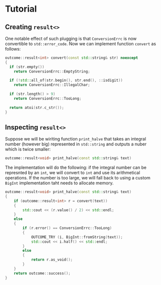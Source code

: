 # Tutorial



## Creating `result<>`

One notable effect of such plugging is that `ConversionErrc` is now convertible to `std::error_code`.
Now we can implement function `convert` as follows: 

```c++
outcome::result<int> convert(const std::string& str) noexcept
{
  if (str.empty())
    return ConversionErrc::EmptyString;
    
  if (!std::all_of(str.begin(), str.end(), ::isdigit))
    return ConversionErrc::IllegalChar;
    
  if (str.length() > 9)
    return ConversionErrc::TooLong;
  
  return atoi(str.c_str());
}
```

## Inspecting `result<>`

Suppose we will be wiriting function `print_halve` that takes an integral number (however big) represented in `std::string` and outputs a nuber which is twice smaller:


```c++
outcome::result<void> print_halve(const std::string& text)
```

The implementation will do the following: if the integral number can be represnted by an `int`, we will convert to `int` and use its arithmetical operations. If the number is too large, we will fall back to using a custom `BigInt` implementation taht needs to allocate memory.

```c++
outcome::result<void> print_halve(const std::string& text)
{
    if (outcome::result<int> r = convert(text))
    {
        std::cout << (r.value() / 2) << std::endl;
    }
    else
    {
        if (r.error() == ConversionErrc::TooLong)
        {
            OUTCOME_TRY (i, BigInt::fromString(text));
            std::cout << i.half() << std::endl;
        }
        else
        {
            return r.as_void();
        }
    }
    return outcome::success();  
}
```
